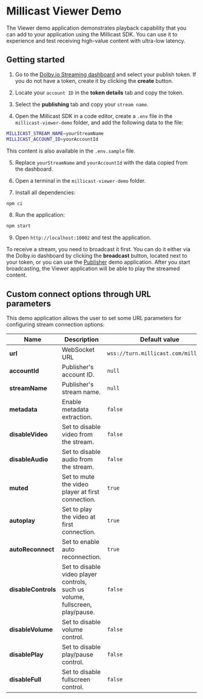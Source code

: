# Millicast Viewer Demo

The Viewer demo application demonstrates playback capability that you can add to your application using the Millicast SDK. You can use it to experience and test receiving high-value content with ultra-low latency.

## Getting started

1. Go to the [Dolby.io Streaming dashboard](https://dashboard.dolby.io/) and select your publish token. If you do not have a token, create it by clicking the **create** button.

2. Locate your `account ID` in the **token details** tab and copy the token.

3. Select the **publishing** tab and copy your `stream name`.

4. Open the Millicast SDK in a code editor, create a `.env` file in the `millicast-viewer-demo` folder, and add the following data to the file: 

```sh
MILLICAST_STREAM_NAME=yourStreamName
MILLICAST_ACCOUNT_ID=yourAccountId
```

This content is also available in the `.env.sample` file.

5. Replace `yourStreamName` and `yourAccountId` with the data copied from the dashboard.

6. Open a terminal in the `millicast-viewer-demo` folder.

7. Install all dependencies:
```sh
npm ci
```
8. Run the application:
```sh
npm start
```

9. Open `http://localhost:10002` and test the application.

To receive a stream, you need to broadcast it first. You can do it either via the Dolby.io dashboard by clicking the **broadcast** button, located next to your token, or you can use the [Publisher](../millicast-publisher-demo/) demo application. After you start broadcasting, the Viewer application will be able to play the streamed content.

## Custom connect options through URL parameters
This demo application allows the user to set some URL parameters for configuring stream connection options:

| Name                | Description                                                                                    | Default value
| --- | --- | --- |
| **url**             | WebSocket URL                                                                                  | `wss://turn.millicast.com/millisock`
| **accountId**       | Publisher's account ID.                                                                        | `null`
| **streamName**      | Publisher's stream name.                                                                       | `null`
| **metadata**        | Enable metadata extraction.                                                                    | `false`
| **disableVideo**    | Set to disable video from the stream.                                                          | `false`
| **disableAudio**    | Set to disable audio from the stream.                                                          | `false`
| **muted**           | Set to mute the video player at first connection.                                              | `true`
| **autoplay**        | Set to play the video at first connection.                                                     | `true`
| **autoReconnect**   | Set to enable auto reconnection.                                                               | `true`
| **disableControls** | Set to disable video player controls, such us volume, fullscreen, play/pause.                  | `false`
| **disableVolume**   | Set to disable volume control.                                                                 | `false`
| **disablePlay**     | Set to disable play/pause control.                                                             | `false`
| **disableFull**     | Set to disable fullscreen control.                                                             | `false`

